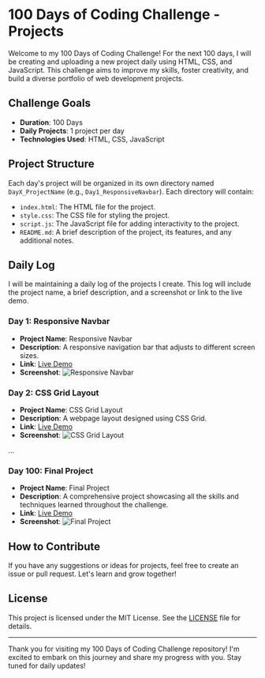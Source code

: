 # 100 Days of Coding Challenge - Projects

Welcome to my 100 Days of Coding Challenge! For the next 100 days, I will be creating and uploading a new project daily using HTML, CSS, and JavaScript. This challenge aims to improve my skills, foster creativity, and build a diverse portfolio of web development projects.

## Challenge Goals

- **Duration**: 100 Days
- **Daily Projects**: 1 project per day
- **Technologies Used**: HTML, CSS, JavaScript

## Project Structure

Each day's project will be organized in its own directory named `DayX_ProjectName` (e.g., `Day1_ResponsiveNavbar`). Each directory will contain:

- `index.html`: The HTML file for the project.
- `style.css`: The CSS file for styling the project.
- `script.js`: The JavaScript file for adding interactivity to the project.
- `README.md`: A brief description of the project, its features, and any additional notes.

## Daily Log

I will be maintaining a daily log of the projects I create. This log will include the project name, a brief description, and a screenshot or link to the live demo.

### Day 1: Responsive Navbar

- **Project Name**: Responsive Navbar
- **Description**: A responsive navigation bar that adjusts to different screen sizes.
- **Link**: [Live Demo](#)
- **Screenshot**: ![Responsive Navbar](path/to/screenshot.png)

### Day 2: CSS Grid Layout

- **Project Name**: CSS Grid Layout
- **Description**: A webpage layout designed using CSS Grid.
- **Link**: [Live Demo](#)
- **Screenshot**: ![CSS Grid Layout](path/to/screenshot.png)

...

### Day 100: Final Project

- **Project Name**: Final Project
- **Description**: A comprehensive project showcasing all the skills and techniques learned throughout the challenge.
- **Link**: [Live Demo](#)
- **Screenshot**: ![Final Project](path/to/screenshot.png)

## How to Contribute

If you have any suggestions or ideas for projects, feel free to create an issue or pull request. Let's learn and grow together!

## License

This project is licensed under the MIT License. See the [LICENSE](LICENSE) file for details.

---

Thank you for visiting my 100 Days of Coding Challenge repository! I'm excited to embark on this journey and share my progress with you. Stay tuned for daily updates!

